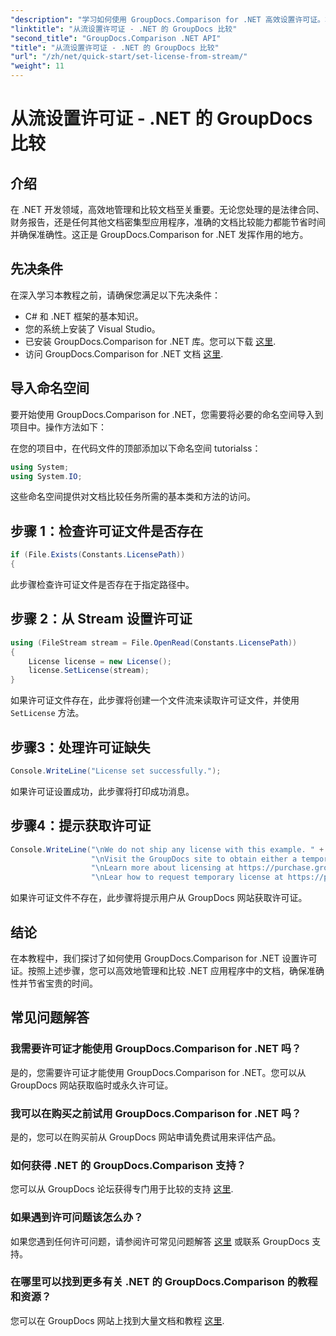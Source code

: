 ```yaml
---
"description": "学习如何使用 GroupDocs.Comparison for .NET 高效设置许可证。本教程将帮助您确保文档准确性并节省时间。"
"linktitle": "从流设置许可证 - .NET 的 GroupDocs 比较"
"second_title": "GroupDocs.Comparison .NET API"
"title": "从流设置许可证 - .NET 的 GroupDocs 比较"
"url": "/zh/net/quick-start/set-license-from-stream/"
"weight": 11
---
```


# 从流设置许可证 - .NET 的 GroupDocs 比较

## 介绍
在 .NET 开发领域，高效地管理和比较文档至关重要。无论您处理的是法律合同、财务报告，还是任何其他文档密集型应用程序，准确的文档比较能力都能节省时间并确保准确性。这正是 GroupDocs.Comparison for .NET 发挥作用的地方。 
## 先决条件
在深入学习本教程之前，请确保您满足以下先决条件：
- C# 和 .NET 框架的基本知识。
- 您的系统上安装了 Visual Studio。
- 已安装 GroupDocs.Comparison for .NET 库。您可以下载 [这里](https://releases。groupdocs.com/comparison/net/).
- 访问 GroupDocs.Comparison for .NET 文档 [这里](https://tutorials。groupdocs.com/comparison/net/).

## 导入命名空间
要开始使用 GroupDocs.Comparison for .NET，您需要将必要的命名空间导入到项目中。操作方法如下：

在您的项目中，在代码文件的顶部添加以下命名空间 tutorialss：
```csharp
using System;
using System.IO;
```
这些命名空间提供对文档比较任务所需的基本类和方法的访问。

## 步骤 1：检查许可证文件是否存在
```csharp
if (File.Exists(Constants.LicensePath))
{
```
此步骤检查许可证文件是否存在于指定路径中。
## 步骤 2：从 Stream 设置许可证
```csharp
using (FileStream stream = File.OpenRead(Constants.LicensePath))
{
    License license = new License();
    license.SetLicense(stream);
}
```
如果许可证文件存在，此步骤将创建一个文件流来读取许可证文件，并使用 `SetLicense` 方法。
## 步骤3：处理许可证缺失
```csharp
Console.WriteLine("License set successfully.");
```
如果许可证设置成功，此步骤将打印成功消息。
## 步骤4：提示获取许可证
```csharp
Console.WriteLine("\nWe do not ship any license with this example. " +
                  "\nVisit the GroupDocs site to obtain either a temporary or permanent license. " +
                  "\nLearn more about licensing at https://purchase.groupdocs.com/faqs/licensing。" +
                  "\nLear how to request temporary license at https://purchase.groupdocs.com/temporary-license。");
```
如果许可证文件不存在，此步骤将提示用户从 GroupDocs 网站获取许可证。

## 结论
在本教程中，我们探讨了如何使用 GroupDocs.Comparison for .NET 设置许可证。按照上述步骤，您可以高效地管理和比较 .NET 应用程序中的文档，确保准确性并节省宝贵的时间。
## 常见问题解答
### 我需要许可证才能使用 GroupDocs.Comparison for .NET 吗？
是的，您需要许可证才能使用 GroupDocs.Comparison for .NET。您可以从 GroupDocs 网站获取临时或永久许可证。
### 我可以在购买之前试用 GroupDocs.Comparison for .NET 吗？
是的，您可以在购买前从 GroupDocs 网站申请免费试用来评估产品。
### 如何获得 .NET 的 GroupDocs.Comparison 支持？
您可以从 GroupDocs 论坛获得专门用于比较的支持 [这里](https://forum。groupdocs.com/c/comparison/12).
### 如果遇到许可问题该怎么办？
如果您遇到任何许可问题，请参阅许可常见问题解答 [这里](https://purchase.groupdocs.com/faqs/licensing) 或联系 GroupDocs 支持。
### 在哪里可以找到更多有关 .NET 的 GroupDocs.Comparison 的教程和资源？
您可以在 GroupDocs 网站上找到大量文档和教程 [这里](https://tutorials。groupdocs.com/comparison/net/).